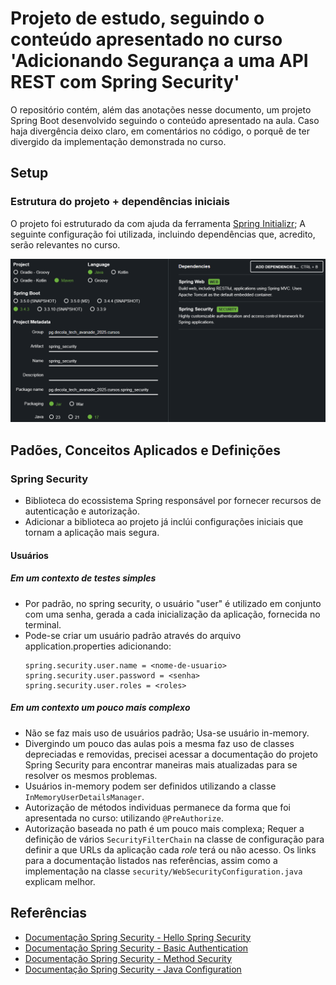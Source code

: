 # Projeto de estudo, seguindo o conteúdo apresentado no curso 'Adicionando Segurança a uma API REST com Spring Security'
O repositório contém, além das anotações nesse documento, um projeto Spring Boot desenvolvido seguindo o conteúdo apresentado na aula.
Caso haja divergência deixo claro, em comentários no código, o porquê de ter divergido da implementação demonstrada no curso.

## Setup
### Estrutura do projeto + dependências iniciais
O projeto foi estruturado da com ajuda da ferramenta [Spring Initializr](start.spring.io);
A seguinte configuração foi utilizada, incluindo dependências que, acredito, serão relevantes no curso.

![Imagem do setup configurado no Spring Initializr](./img/setup_initializr.png)

## Padões, Conceitos Aplicados e Definições
### Spring Security
- Biblioteca do ecossistema Spring responsável por fornecer recursos de autenticação e autorização.
- Adicionar a biblioteca ao projeto já inclúi configurações iniciais que tornam a aplicação mais segura.
#### Usuários
##### Em um contexto de testes simples
- Por padrão, no spring security, o usuário "user" é utilizado em conjunto com uma senha, gerada a cada inicialização da aplicação, fornecida no terminal.
- Pode-se criar um usuário padrão através do arquivo application.properties adicionando:
    ```
    spring.security.user.name = <nome-de-usuario>
    spring.security.user.password = <senha>
    spring.security.user.roles = <roles>
    ```
##### Em um contexto um pouco mais complexo
- Não se faz mais uso de usuários padrão; Usa-se usuário in-memory.
- Divergindo um pouco das aulas pois a mesma faz uso de classes depreciadas e removidas,
  precisei acessar a documentação do projeto Spring Security para encontrar
  maneiras mais atualizadas para se resolver os mesmos problemas.
- Usuários in-memory podem ser definidos utilizando a classe `InMemoryUserDetailsManager`.
- Autorização de métodos individuas permanece da forma que foi apresentada no curso: utilizando `@PreAuthorize`.
- Autorização baseada no path é um pouco mais complexa; Requer a definição de vários `SecurityFilterChain` na classe de configuração
  para definir a que URLs da aplicação cada *role* terá ou não acesso. Os links para a documentação listados nas referências,
  assim como a implementação na classe `security/WebSecurityConfiguration.java` explicam melhor.

## Referências
- [Documentação Spring Security - Hello Spring Security](https://docs.spring.io/spring-security/reference/servlet/getting-started.html)
- [Documentação Spring Security - Basic Authentication](https://docs.spring.io/spring-security/reference/servlet/authentication/passwords/basic.html)
- [Documentação Spring Security - Method Security](https://docs.spring.io/spring-security/reference/servlet/authorization/method-security.html)
- [Documentação Spring Security - Java Configuration](https://docs.spring.io/spring-security/reference/servlet/configuration/java.html)
